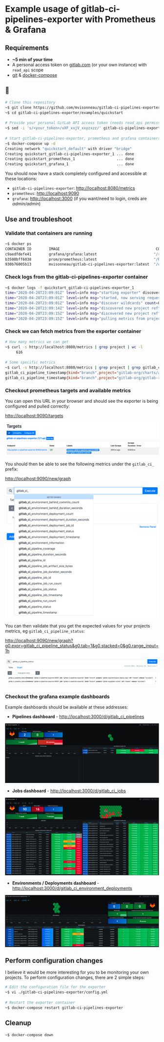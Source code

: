 # Example usage of gitlab-ci-pipelines-exporter with Prometheus & Grafana

## Requirements

- **~5 min of your time**
- A personal access token on [gitlab.com](https://docs.gitlab.com/ee/user/profile/personal_access_tokens.html) (or your own instance) with `read_api` scope
- [git](https://git-scm.com/) & [docker-compose](https://docs.docker.com/compose/)

## 🚀

```bash
# Clone this repository
~$ git clone https://github.com/mvisonneau/gitlab-ci-pipelines-exporter.git
~$ cd gitlab-ci-pipelines-exporter/examples/quickstart

# Provide your personal GitLab API access token (needs read_api permissions)
~$ sed -i 's/<your_token>/xXF_xxjV_xxyzxzz/' gitlab-ci-pipelines-exporter/config.yml

# Start gitlab-ci-pipelines-exporter, prometheus and grafana containers !
~$ docker-compose up -d
Creating network "quickstart_default" with driver "bridge"
Creating quickstart_gitlab-ci-pipelines-exporter_1 ... done
Creating quickstart_prometheus_1                   ... done
Creating quickstart_grafana_1                      ... done
```

You should now have a stack completely configured and accessible at these locations:

- `gitlab-ci-pipelines-exporter`: [http://localhost:8080/metrics](http://localhost:8080/metrics)
- `prometheus`: [http://localhost:9090](http://localhost:9090)
- `grafana`: [http://localhost:3000](http://localhost:3000) (if you want/need to login, creds are _admin/admin_)

## Use and troubleshoot

### Validate that containers are running

```bash
~$ docker ps
CONTAINER ID        IMAGE                                            COMMAND                  CREATED             STATUS              PORTS                    NAMES
c9aedfdefe41        grafana/grafana:latest                          "/run.sh"                6 seconds ago       Up 4 seconds        0.0.0.0:3000->3000/tcp   quickstart_grafana_1
b3500bff6038        prom/prometheus:latest                          "/bin/prometheus --c…"   7 seconds ago       Up 5 seconds        0.0.0.0:9090->9090/tcp   quickstart_prometheus_1
930b76005b13        mvisonneau/gitlab-ci-pipelines-exporter:latest  "/usr/local/bin/gitl…"   8 seconds ago       Up 6 seconds        0.0.0.0:8080->8080/tcp   quickstart_gitlab-ci-pipelines-exporter_1
```

### Check logs from the gitlab-ci-pipelines-exporter container

```bash
~$ docker logs -f quickstart_gitlab-ci-pipelines-exporter_1
time="2020-04-28T23:09:01Z" level=info msg="starting exporter" discover-projects-refs-interval=300s discover-wildcard-projects-interval=1800s gitlab-endpoint="https://gitlab.com" on-init-fetch-refs-from-pipelines=false pulling-projects-refs-interval=30s rate-limit=10rps
time="2020-04-28T23:09:01Z" level=info msg="started, now serving requests" listen-address=":8080"
time="2020-04-28T23:09:01Z" level=info msg="discover wildcards" count=0
time="2020-04-28T23:09:14Z" level=info msg="discovered new project ref" project-id=250833 project-path-with-namespace=gitlab-org/gitlab-runner project-ref=master project-ref-kind=branch
time="2020-04-28T23:09:15Z" level=info msg="discovered new project ref" project-id=11915984 project-path-with-namespace=gitlab-org/charts/auto-deploy-app project-ref=master project-ref-kind=branch
time="2020-04-28T23:09:15Z" level=info msg="pulling metrics from projects refs" count=2
```

### Check we can fetch metrics from the exporter container

```bash
# How many metrics we can get
~$ curl -s http://localhost:8080/metrics | grep project | wc -l
     616

# Some specific metrics
~$ curl -s http://localhost:8080/metrics | grep project | grep gitlab_ci_pipeline_timestamp
gitlab_ci_pipeline_timestamp{kind="branch",project="gitlab-org/charts/auto-deploy-app",ref="master",topics="",variables=""} 1.595330197e+09
gitlab_ci_pipeline_timestamp{kind="branch",project="gitlab-org/gitlab-runner",ref="master",topics="",variables=""} 1.604520738e+09
```

### Checkout prometheus targets and available metrics

You can open this URL in your browser and should see the exporter is being configured and pulled correctly:

[http://localhost:9090/targets](http://localhost:9090/targets)

![prometheus_targets](/docs/images/prometheus_targets_example.png)

You should then be able to see the following metrics under the `gitlab_ci_` prefix:

[http://localhost:9090/new/graph](http://localhost:9090/new/graph)

![prometheus_metrics_list](/docs/images/prometheus_metrics_list_example.png)

You can then validate that you get the expected values for your projects metrics, eg `gitlab_ci_pipeline_status`:

[http://localhost:9090/new/graph?g0.expr=gitlab_ci_pipeline_status&g0.tab=1&g0.stacked=0&g0.range_input=1h](http://localhost:9090/new/graph?g0.expr=gitlab_ci_pipeline_status&g0.tab=1&g0.stacked=0&g0.range_input=1h)

![prometheus_pipeline_status_metric_example](/docs/images/prometheus_pipeline_status_metric_example.png)

### Checkout the grafana example dashboards

Example dashboards should be available at these addresses:

- **Pipelines dashboard** - [http://localhost:3000/d/gitlab_ci_pipelines](http://localhost:3000/d/gitlab_ci_pipelines)

![grafana_dashboard_pipelines_example](/docs/images/grafana_dashboard_pipelines_example.png)

- **Jobs dashboard** - [http://localhost:3000/d/gitlab_ci_jobs](http://localhost:3000/d/gitlab_ci_jobs)

![grafana_dashboard_jobs_example](/docs/images/grafana_dashboard_jobs_example.png)

- **Environments / Deployments dashboard** - [http://localhost:3000/d/gitlab_ci_environment_deployments](http://localhost:3000/d/gitlab_ci_environment_deployments)

![grafana_dashboard_environments_example](/docs/images/grafana_dashboard_environments_example.png)

## Perform configuration changes

I believe it would be more interesting for you to be monitoring your own projects. To perform configuration changes, there are 2 simple steps:

```bash
# Edit the configuration file for the exporter
~$ vi ./gitlab-ci-pipelines-exporter/config.yml

# Restart the exporter container
~$ docker-compose restart gitlab-ci-pipelines-exporter
```

## Cleanup

```bash
~$ docker-compose down
```
